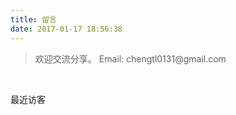 ```yaml
---
title: 留言
date: 2017-01-17 18:56:38
---
```

<blockquote class="blockquote-center">
欢迎交流分享。
Email: chengtl0131@gmail.com
</blockquote>
<br/>

<span id="yu-2">最近访客</span>
<div class="ds-recent-visitors" data-num-items="39" data-avatar-size="40" id="ds-recent-visitors"></div>
